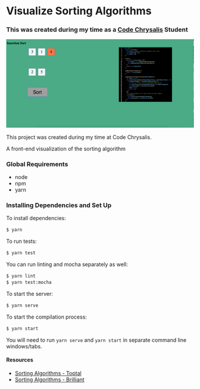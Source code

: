 # Visualize Sorting Algorithms
### This was created during my time as a [Code Chrysalis](https://codechrysalis.io) Student

![Insertion Sort Algorithm](./insertionSort.png)

This project was created during my time at Code Chrysalis. 

A front-end visualization of the sorting algorithm

### Global Requirements

* node
* npm
* yarn

### Installing Dependencies and Set Up

To install dependencies:

```bash
$ yarn
```

To run tests:

```bash
$ yarn test
```
You can run linting and mocha separately as well:

```bash
$ yarn lint
$ yarn test:mocha
```

To start the server:

```bash
$ yarn serve
```

To start the compilation process:

```bash
$ yarn start
```

You will need to run `yarn serve` and `yarn start` in separate command line windows/tabs. 

#### Resources

* [Sorting Algorithms - Toptal](https://www.toptal.com/developers/sorting-algorithms)
* [Sorting Algorithms - Brilliant](https://brilliant.org/wiki/sorting-algorithms/)

